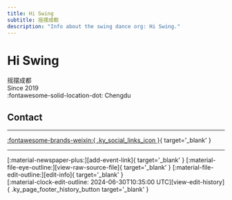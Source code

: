 ```yaml
---
title: Hi Swing
subtitle: 摇摆成都
description: "Info about the swing dance org: Hi Swing."
---
```


# Hi Swing

摇摆成都  
Since 2019  
:fontawesome-solid-location-dot: Chengdu  


## Contact


---

 [:fontawesome-brands-weixin:{ .ky_social_links_icon }](# "HiSwing摇摆成都"){ target='_blank' }

---

<div class="ky_page_footer" markdown>
<div class="ky_page_footer_trailing" markdown="span">
[:material-newspaper-plus:][add-event-link]{ target='_blank' }
[:material-file-eye-outline:][view-raw-source-file]{ target='_blank' }
[:material-file-edit-outline:][edit-info]{ target='_blank' }
</div>
<div class="ky_page_footer_leading" markdown="span">
[:material-clock-edit-outline: 2024-06-30T10:35:00 UTC][view-edit-history]{ .ky_page_footer_history_button target='_blank' }
</div>
</div>

[add-event-link]: https://github.com/swingdance/events/issues/new?assignees=&labels=add+event&projects=&template=02-add_entity.yml&title=%5Bcn%5D%20%3CName%3E&region=cn&province=Sichuan&city=Chengdu&org_id=hi-swing "Add Event"
[view-raw-source-file]: https://github.com/swingdance/orgs/blob/main/cn/hi-swing.json "View Raw Source File"
[edit-info]: https://github.com/swingdance/orgs/issues/new?assignees=&labels=update+org&projects=&template=03-update_entity.yml&title=%5Bcn%5D%20Hi%20Swing&region=cn&id=hi-swing&name=Hi%20Swing "Edit Info"

[view-edit-history]: https://github.com/swingdance/orgs/commits/main/cn/hi-swing.json "View Edit History"
